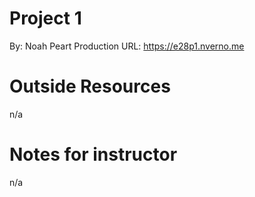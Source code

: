 

# Project 1

By: Noah Peart
Production URL: <https://e28p1.nverno.me>


# Outside Resources

n/a


# Notes for instructor

n/a

